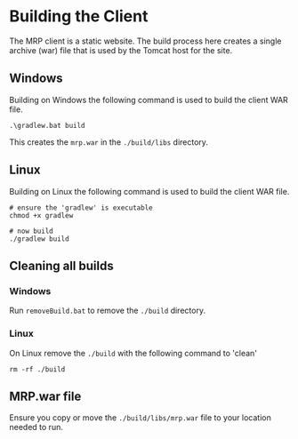 # Building the Client #

The MRP client is a static website.  The build process here creates a single archive (war) file that is used by the Tomcat host for the site.

## Windows ##

Building on Windows the following command is used to build the client WAR file.

```
.\gradlew.bat build

```
This creates the ```mrp.war``` in the ```./build/libs``` directory.

## Linux ##

Building on Linux the following command is used to build the client WAR file.

```
# ensure the 'gradlew' is executable
chmod +x gradlew

# now build
./gradlew build

```

## Cleaning all builds ##

### Windows ###

Run ```removeBuild.bat``` to remove the ```./build``` directory.

### Linux ###

On Linux remove the ```./build``` with the following command to 'clean'

```
rm -rf ./build
```

## MRP.war file ##

Ensure you copy or move the ```./build/libs/mrp.war``` file to your location needed to run.

